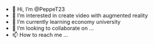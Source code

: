 - 👋 Hi, I’m @PeppeT23
- 👀 I’m interested in create video with augmented reality 
- 🌱 I’m currently learning economy university
- 💞️ I’m looking to collaborate on ...
- 📫 How to reach me ...

<!---
PeppeT23/PeppeT23 is a ✨ special ✨ repository because its `README.md` (this file) appears on your GitHub profile.
You can click the Preview link to take a look at your changes.
--->
